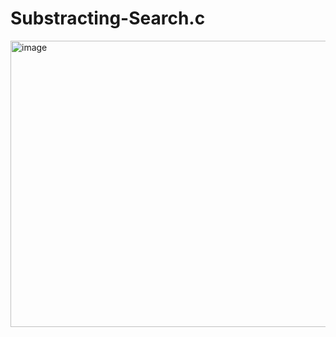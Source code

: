 # Substracting-Search.c

<img width="537" height="458" alt="image" src="https://github.com/user-attachments/assets/fddf370d-77b1-489e-b17e-41ec5c03e1d8" />
